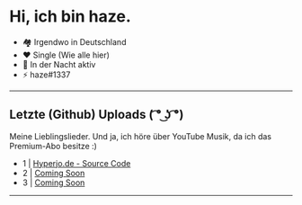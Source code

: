# Hi, ich bin haze.
* 🏘 Irgendwo in Deutschland
* ❤ Single (Wie alle hier) 
* 🌙 In der Nacht aktiv 
* ⚡️ haze#1337
---

## Letzte (Github) Uploads ( ͡° ͜ʖ ͡°)
Meine Lieblingslieder. Und ja, ich höre über YouTube Musik, da ich das Premium-Abo besitze :)

* 1 | [Hyperjo.de - Source Code](https://github.com/haze0001/hyperjo.de)
* 2 | [Coming Soon](https://github.com/haze0001)
* 3 | [Coming Soon](https://github.com/haze0001)

---
